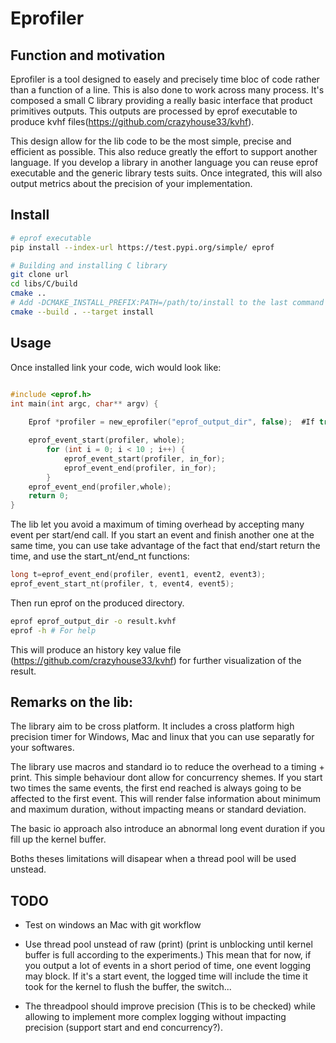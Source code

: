 # Eprofiler

## Function and motivation

Eprofiler is a tool designed to easely and precisely time bloc of code rather than a function of a line. This is also done to work across many process. It's composed a small C library  providing a really basic interface that product primitives outputs. This outputs are processed by eprof executable to produce kvhf files(https://github.com/crazyhouse33/kvhf). 

This design allow for the lib code to be the most simple, precise and efficient as possible. This also reduce greatly the effort to support another language. If you develop a library in another language you can reuse eprof executable and the generic library tests suits. Once integrated, this will also output metrics about the precision of your implementation.


## Install

```bash
# eprof executable
pip install --index-url https://test.pypi.org/simple/ eprof

# Building and installing C library 
git clone url
cd libs/C/build
cmake .. 
# Add -DCMAKE_INSTALL_PREFIX:PATH=/path/to/install to the last command to install in another directory than your default lib location (need root)
cmake --build . --target install
```

## Usage
Once installed link your code, wich would look like:

```C

#include <eprof.h>
int main(int argc, char** argv) {
	
	Eprof *profiler = new_eprofiler("eprof_output_dir", false);  #If true append to an existing session. If false overwrite it.

	eprof_event_start(profiler, whole);
		for (int i = 0; i < 10 ; i++) {
			eprof_event_start(profiler, in_for);
			eprof_event_end(profiler, in_for);
		}
	eprof_event_end(profiler,whole);
	return 0;
}
```
The lib let you avoid a maximum of timing overhead by accepting many event per start/end call. If you start an event and finish another one at the same time, you can use take advantage of the fact that end/start return the time, and use the start\_nt/end\_nt functions:
```C
long t=eprof_event_end(profiler, event1, event2, event3);
eprof_event_start_nt(profiler, t, event4, event5);
```

Then run eprof on the produced directory.
```bash
eprof eprof_output_dir -o result.kvhf
eprof -h # For help
```
This will produce an history key value file (https://github.com/crazyhouse33/kvhf) for further visualization of the result.


## Remarks on the lib:

The library aim to be cross platform. It includes a cross platform high precision timer for Windows, Mac and linux that you can use separatly for your softwares.

The library use macros and standard io to reduce the overhead to a timing + print. This simple behaviour dont allow for concurrency shemes. If you start two times the same events, the first end reached is always going to be affected to the first event. This will render false information about minimum and maximum duration, without impacting means or standard deviation.


The basic io approach also introduce an abnormal long event duration if you fill up the kernel buffer.


Boths theses limitations will disapear when a thread pool will be used unstead.



## TODO

- Test on windows an Mac with git workflow

- Use thread pool unstead of raw (print) (print is unblocking until kernel buffer is full according to the experiments.) This mean that for now, if you output a lot of events in a short period of time, one event logging may block. If it's a start event, the logged time will include the time it took for the kernel to flush the buffer, the switch...

- The threadpool should improve precision (This is to be checked) while allowing to implement more complex logging  without impacting precision (support start and end concurrency?).

